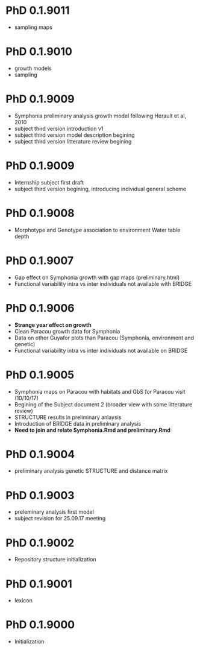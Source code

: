 # PhD 0.1.9011

- sampling maps

# PhD 0.1.9010

- growth models
- sampling

# PhD 0.1.9009

- Symphonia preliminary analysis growth model following Herault et al, 2010
- subject third version introduction v1
- subject third version model description begining
- subject third version litterature review begining

# PhD 0.1.9009

- Internship subject first draft
- subject third version begining, introducing individual general scheme

# PhD 0.1.9008

- Morphotype and Genotype association to environment Water table depth

# PhD 0.1.9007

- Gap effect on Symphonia growth with gap maps (preliminary.html)
- Functional variability intra vs inter individuals not available with BRIDGE

# PhD 0.1.9006

- **Strange year effect on growth**
- Clean Paracou growth data for Symphonia
- Data on other Guyafor plots than Paracou (Symphonia, environment and genetic)
- Functional variability intra vs inter individuals not available on BRIDGE

# PhD 0.1.9005

- Symphonia maps on Paracou with habitats and GbS for Paracou visit (10/10/17)
- Begining of the Subject document 2 (broader view with some litterature review)
- STRUCTURE results in preliminary anlaysis
- Introduction of BRIDGE data in preliminary analysis
- **Need to join and relate Symphonia.Rmd and preliminary.Rmd**

# PhD 0.1.9004

- preliminary analysis genetic STRUCTURE and distance matrix

# PhD 0.1.9003

* preleminary analysis first model
* subject revision for 25.09.17 meeting

# PhD 0.1.9002

* Repository structure initialization

# PhD 0.1.9001

* lexicon

# PhD 0.1.9000 

* Initialization
